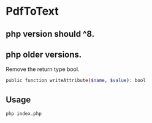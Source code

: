 # PdfToText

## php version should ^8.

## php older versions.
Remove the return type bool.
```bash
public function writeAttribute($name, $value): bool
```

## Usage
```bash
php index.php
```
